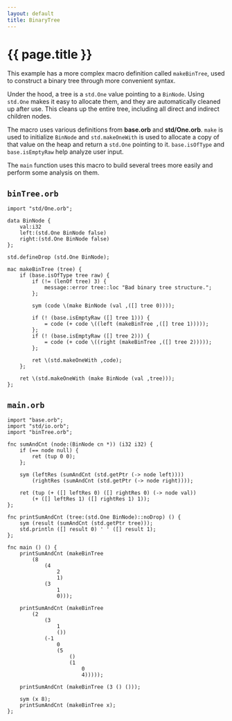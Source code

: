 ```yaml
---
layout: default
title: BinaryTree
---
```

# {{ page.title }}

This example has a more complex macro definition called `makeBinTree`, used to construct a binary tree through more convenient syntax.

Under the hood, a tree is a `std.One` value pointing to a `BinNode`. Using `std.One` makes it easy to allocate them, and they are automatically cleaned up after use. This cleans up the entire tree, including all direct and indirect children nodes.

The macro uses various definitions from **base.orb** and **std/One.orb**. `make` is used to initialize `BinNode` and `std.makeOneWith` is used to allocate a copy of that value on the heap and return a `std.One` pointing to it. `base.isOfType` and `base.isEmptyRaw` help analyze user input.

The `main` function uses this macro to build several trees more easily and perform some analysis on them.

## `binTree.orb`

```
import "std/One.orb";

data BinNode {
    val:i32
    left:(std.One BinNode false)
    right:(std.One BinNode false)
};

std.defineDrop (std.One BinNode);

mac makeBinTree (tree) {
    if (base.isOfType tree raw) {
        if (!= (lenOf tree) 3) {
            message::error tree::loc "Bad binary tree structure.";
        };

        sym (code \(make BinNode (val ,([] tree 0))));

        if (! (base.isEmptyRaw ([] tree 1))) {
            = code (+ code \((left (makeBinTree ,([] tree 1)))));
        };
        if (! (base.isEmptyRaw ([] tree 2))) {
            = code (+ code \((right (makeBinTree ,([] tree 2)))));
        };

        ret \(std.makeOneWith ,code);
    };

    ret \(std.makeOneWith (make BinNode (val ,tree)));
};
```

## `main.orb`

```
import "base.orb";
import "std/io.orb";
import "binTree.orb";

fnc sumAndCnt (node:(BinNode cn *)) (i32 i32) {
    if (== node null) {
        ret (tup 0 0);
    };

    sym (leftRes (sumAndCnt (std.getPtr (-> node left))))
        (rightRes (sumAndCnt (std.getPtr (-> node right))));

    ret (tup (+ ([] leftRes 0) ([] rightRes 0) (-> node val))
        (+ ([] leftRes 1) ([] rightRes 1) 1));
};

fnc printSumAndCnt (tree:(std.One BinNode)::noDrop) () {
    sym (result (sumAndCnt (std.getPtr tree)));
    std.println ([] result 0) ' ' ([] result 1);
};

fnc main () () {
    printSumAndCnt (makeBinTree
        (8
            (4
                2
                1)
            (3
                1
                0)));

    printSumAndCnt (makeBinTree
        (2
            (3
                1
                ())
            (-1
                0
                (5
                    ()
                    (1
                        0
                        4)))));

    printSumAndCnt (makeBinTree (3 () ()));

    sym (x 8);
    printSumAndCnt (makeBinTree x);
};
```